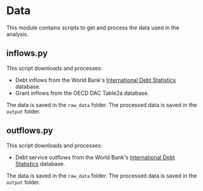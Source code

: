 # Data
This module contains scripts to get and process the data used in the analysis. 

## inflows.py
This script downloads and processes:
- Debt inflows from the World Bank's [International Debt Statistics](https://datacatalog.worldbank.org/dataset/international-debt-statistics) database. 
- Grant inflows from the OECD DAC Table2a database.

The data is saved in the `raw_data` folder. The processed data is saved in the `output` folder.

## outflows.py
This script downloads and processes:
- Debt service outflows from the World Bank's [International Debt Statistics](https://datacatalog.worldbank.org/dataset/international-debt-statistics) database.

The data is saved in the `raw_data` folder. The processed data is saved in the `output` folder.